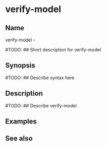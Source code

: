 

# verify-model


## Name
verify-model - 

#TODO: ## Short description for verify-model

## Synopsis
#TODO: ## Describe syntax here

## Description
#TODO: ## Describe verify-model

## Examples

## See also

